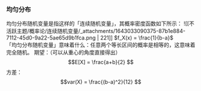 
### 均匀分布
均匀分布随机变量是指这样的「连续随机变量」，其概率密度函数如下所示：
![[不活跃主题/概率论/连续随机变量/_attachments/1643033090375-87b1e884-7112-45d0-9a22-5ae65d9b1fca.png | 221]]
$f_X(x) = \frac{1}{b-a}$  
「均匀分布随机变量」意味着什么：任意两个等长区间的概率是相等的，这意味着完全随机。
期望：（可以从重心的角度直接得出）
$$E[X] = \frac{a+b}{2}
$$
方差：
$$var(X) = \frac{(b-a)^2}{12}
$$

